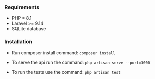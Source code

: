 ### Requirements
- PHP = 8.1
- Laravel >= 9.14
- SQLite database

### Installation

- Run composer install command: `composer install`

- To serve the api run the command: `php artisan serve --port=3000`

- To run the tests use the command: `php artisan test`
